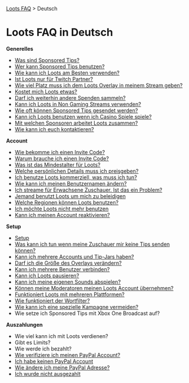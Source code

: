 [Loots FAQ](../) > Deutsch

# Loots FAQ in Deutsch

**Generelles**

- [Was sind Sponsored Tips?](general/what-are-sponsored-tips)
- [Wer kann Sponsored Tips benutzen?](general/who-can-use-sponsored-tips)
- [Wie kann ich Loots am Besten verwenden?](general/how-to-use-loots-most-successful)
- [Ist Loots nur für Twitch Partner?](general/twitch-partners)
- [Wie viel Platz muss ich dem Loots Overlay in meinem Stream geben?](general/message-size)
- [Kostet mich Loots etwas?](general/do-sponsored-tips-cost-me-anything)
- [Darf ich weiterhin andere Spenden sammeln?](general/other-donations)
- [Kann ich Loots in Non Gaming Streams verwenden?](general/non-gaming-streams)
- [Wie oft können Sponsored Tips gesendet werden?](general/frequency-of-sponsored-tips)
- [Kann ich Loots benutzen wenn ich Casino Spiele spiele?](general/casino-games)
- [Mit welchen Sponsoren arbeitet Loots zusammen?](general/sponsors)
- [Wie kann ich euch kontaktieren?](general/get-in-touch)

**Account**

- [Wie bekomme ich einen Invite Code?](account/how-to-get-invited)
- [Warum brauche ich einen Invite Code?](account/why-invites)
- [Was ist das Mindestalter für Loots?](account/minimum-age)
- [Welche persönlichen Details muss ich preisgeben?](account/personal-details)
- [Ich benutze Loots kommerziell, was muss ich tun?](account/commercial-usage)
- [Wie kann ich meinen Benutzernamen ändern?](account/username)
- [Ich streame für Erwachsene Zuschauer. Ist das ein Problem?](account/mature-content)
- [Jemand benutzt Loots um mich zu beleidigen](account/harassment)
- [Welche Regionen können Loots benutzen?](account/regions)
- [Ich möchte Loots nicht mehr benutzen](account/quit-loots)
- [Kann ich meinen Account reaktivieren?](account/reactivate-account)

**Setup**

- [Setup](setup/setup)
- [Was kann ich tun wenn meine Zuschauer mir keine Tips senden können?](setup/tipping-not-possible)
- [Kann ich mehrere Accounts und Tip-Jars haben?](setup/multiple-tip-jars)
- [Darf ich die Größe des Overlays verändern?](setup/changing-overlay-size)
- [Kann ich mehrere Benutzer verbinden?](setup/multiple-usernames)
- [Kann ich Loots pausieren?](setup/pause-loots)
- [Kann ich meine eigenen Sounds abspielen?](setup/custom-sound)
- [Können meine Moderatoren meinen Loots Account übernehmen?](setup/moderators)
- [Funktioniert Loots mit mehreren Plattformen?](setup/streaming-networks)
- [Wie funktioniert der Wortfilter?](setup/word-filter)
- [Wie kann ich eine spezielle Kampagne vermeiden?](setup/campaign-selection)
- Wie setze ich Sponsored Tips mit Xbox One Broadcast auf?

**Auszahlungen**

- Wie viel kann ich mit Loots verdienen?
- Gibt es Limits?
- Wie werde ich bezahlt?
- [Wie verifiziere ich meinen PayPal Account?](payouts/verification)
- [Ich habe keinen PayPal Account](payouts/no-paypal)
- [Wie ändere ich meine PayPal Adresse?](payouts/change-paypal)
- [Ich wurde nicht ausgezahlt](payouts/no-payout-received)
